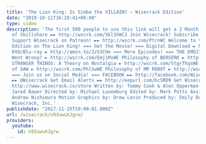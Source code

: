 ```yaml
---
title: 'The Lion King: Is Simba the VILLAIN? – Wisecrack Edition'
date: "2019-10-11T16:20:41+08:00"
type: video
description: 'The first 500 people to use this link will get a 2 Month FREE trial
  of Skillshare ►► http://wscrk.com/SklShWC3 Join Wisecrack! Subscribe! ►► http://wscrk.com/SbscrbWC
  Support Wisecrack on Patreon! ►► http://wscrk.com/PtrnWC Welcome to this Wisecrack
  Edition on The Lion King! === Get the Movie! === Digital Download ► http://amzn.to/2hIlAZl
  DVD/Blu-ray ► http://amzn.to/2z53CHe === More Episodes! === THE EMOJI MOVIE: What
  Went Wrong? ► http://wscrk.com/EmjiMvWE Philosophy of BERSERK ► http://wscrk.com/BrsrkWE
  STRANGER THINGS: A Theory on Nostalgia ► http://wscrk.com/StgrThgsWE Philosophy
  of SAW ► http://wscrk.com/PhlSwWE Philosophy of MR ROBOT ► http://wscrk.com/MrRbtWE
  === Join us on Social Media! === FACEBOOK ►► http://facebook.com/WisecrackEDU TWITTER
  ►► @Wisecrack Get Email Alerts ►► http://eepurl.com/bcSRD9 Get Wisecrack Gear! ►►
  http://www.wisecrack.co/store Written by: Tommy Cook & Alec Opperman Narrated by:
  Jared Bauer Directed by: Michael Luxemburg Edited by: Mark Potts Assistant Editor:
  Andrew Nishimura Motion Graphics by: Drew Levin Produced by: Emily Dunbar © 2017
  Wisecrack, Inc.'
publishdate: "2017-11-25T19:00:01.000Z"
url: /wisecrack/n93uwuXJgrw/
providers:
  youtube:
    id: n93uwuXJgrw
---
```


